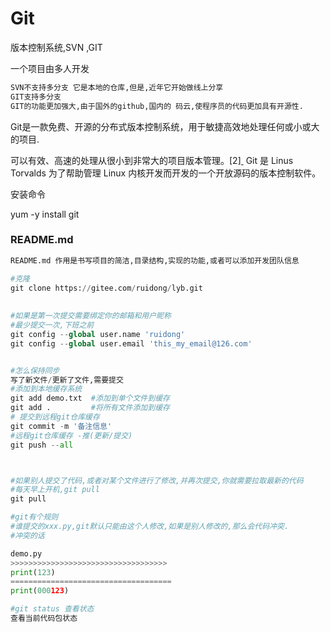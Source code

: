 # Git

版本控制系统,SVN ,GIT



一个项目由多人开发



```python
SVN不支持多分支 它是本地的仓库,但是,近年它开始做线上分享
GIT支持多分支
GIT的功能更加强大,由于国外的github,国内的 码云,使程序员的代码更加具有开源性.
```



Git是一款免费、开源的分布式版本控制系统，用于敏捷高效地处理任何或小或大的项目.

可以有效、高速的处理从很小到非常大的项目版本管理。[2][ ](undefined) Git 是 Linus Torvalds 为了帮助管理 Linux 内核开发而开发的一个开放源码的版本控制软件。



安装命令

yum -y install git



### README.md

```python
README.md 作用是书写项目的简洁,目录结构,实现的功能,或者可以添加开发团队信息
```





```python
#克隆
git clone https://gitee.com/ruidong/lyb.git
    
    
#如果是第一次提交需要绑定你的邮箱和用户昵称
#最少提交一次,下班之前
git config --global user.name 'ruidong'
git config --global user.email 'this_my_email@126.com'


#怎么保持同步
写了新文件/更新了文件,需要提交
#添加到本地缓存系统
git add demo.txt  #添加到单个文件到缓存
git add .         #将所有文件添加到缓存
# 提交到远程git仓库缓存
git commit -m '备注信息'
#远程git仓库缓存 -推(更新/提交)
git push --all



#如果别人提交了代码,或者对某个文件进行了修改,并再次提交,你就需要拉取最新的代码
#每天早上开机,git pull
git pull

#git有个规则
#谁提交的xxx.py,git默认只能由这个人修改,如果是别人修改的,那么会代码冲突.
#冲突的话

demo.py
>>>>>>>>>>>>>>>>>>>>>>>>>>>>>>>>>>>
print(123)
====================================
print(000123)

#git status 查看状态
查看当前代码包状态
```


